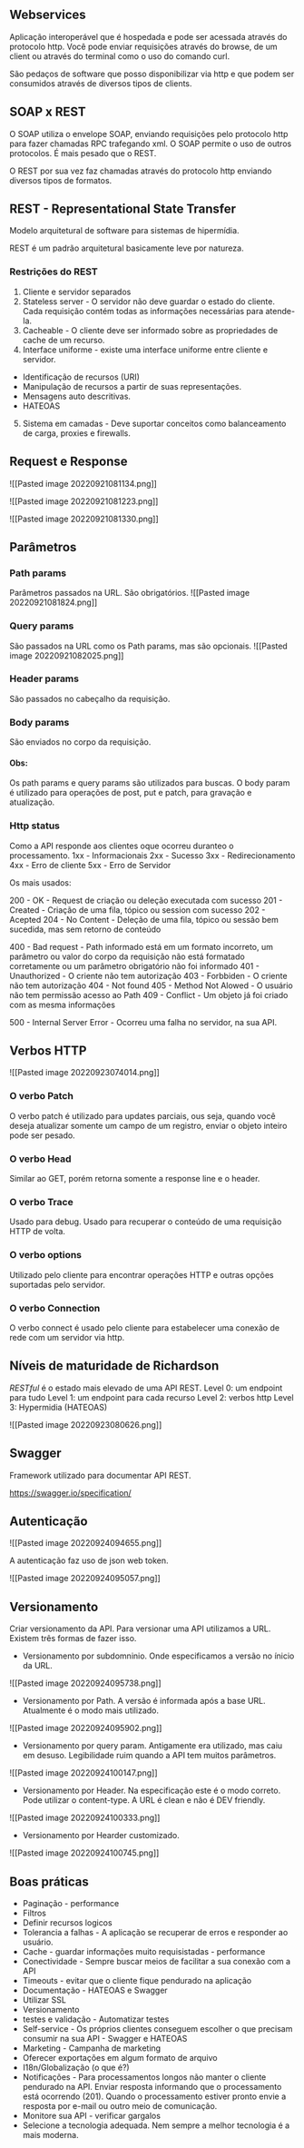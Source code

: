 ## Webservices
Aplicação interoperável que é hospedada e pode ser acessada através do protocolo http. Você pode enviar requisições através do browse, de um client ou através do terminal como o uso do comando curl.

São pedaços de software que posso disponibilizar via http e que podem ser consumidos através de diversos tipos de clients.

## SOAP x REST
O SOAP utiliza o envelope SOAP, enviando requisições pelo protocolo http para fazer chamadas RPC trafegando xml. O SOAP permite o uso de outros protocolos. É mais pesado que o REST.

O REST por sua vez faz chamadas através do protocolo http enviando diversos tipos de formatos.

## REST - Representational State Transfer
Modelo arquitetural de software para sistemas de hipermídia.

REST é um padrão arquitetural basicamente leve por natureza.

### Restrições do REST
1. Cliente e servidor separados
2. Stateless server - O servidor não deve guardar o estado do cliente. Cada requisição contém todas as informações necessárias para atende-la.
3. Cacheable - O cliente deve ser informado sobre as propriedades de cache de um recurso.
4. Interface uniforme - existe uma interface uniforme entre cliente e servidor.
 - Identificação de recursos (URI)
 - Manipulação de recursos a partir de suas representações.
 - Mensagens auto descritivas.
 - HATEOAS
 5. Sistema em camadas - Deve suportar conceitos como balanceamento de carga, proxies e firewalls.

## Request e Response

![[Pasted image 20220921081134.png]]

![[Pasted image 20220921081223.png]]

![[Pasted image 20220921081330.png]]

## Parâmetros

### Path params
Parâmetros passados na URL. São obrigatórios.
![[Pasted image 20220921081824.png]]

### Query params
São passados na URL como os Path params, mas são opcionais.
![[Pasted image 20220921082025.png]]

### Header params
São passados no cabeçalho da requisição.

### Body params
São enviados no corpo da requisição.


#### Obs:
Os path params e query params são utilizados para buscas. O body param é utilizado para operações de post, put e patch, para gravação e atualização.

### Http status
Como a API responde aos clientes oque ocorreu duranteo o processamento.
1xx - Informacionais
2xx - Sucesso
3xx - Redirecionamento
4xx - Erro de cliente
5xx - Erro de Servidor

Os mais usados:

200 - OK - Request de criação ou deleção executada com sucesso
201 - Created - Criação de uma fila, tópico ou session com sucesso
202 - Acepted
204 - No Content - Deleção de uma fila, tópico ou sessão bem sucedida, mas sem retorno de conteúdo

400 - Bad request - Path informado está em um formato incorreto, um parâmetro ou valor do corpo da requisição não está formatado corretamente ou um parâmetro obrigatório não foi informado
401 - Unauthorized - O criente não tem autorização
403 - Forbbiden - O criente não tem autorização
404 - Not found
405 - Method Not Alowed - O usuário não tem permissão acesso ao Path
409 - Conflict - Um objeto já foi criado com as mesma informações

500 - Internal Server Error - Ocorreu uma falha no servidor, na sua API.

## Verbos HTTP
![[Pasted image 20220923074014.png]]

### O verbo Patch
O verbo patch é utilizado para updates parciais, ous seja, quando você deseja atualizar somente um campo de um registro, enviar o objeto inteiro pode ser pesado.

### O verbo Head
Similar ao GET, porém retorna somente a response line e o header.

### O verbo Trace
Usado para debug. Usado para recuperar o conteúdo de uma requisição HTTP de volta.

### O verbo options
Utilizado pelo cliente para encontrar operações HTTP e outras opções suportadas pelo servidor.

### O verbo Connection
O verbo connect é usado pelo cliente para estabelecer uma conexão de rede com um servidor via http.

## Níveis de maturidade de Richardson
*RESTful* é o estado mais elevado de uma API REST.
Level 0: um endpoint para tudo
Level 1: um endpoint para cada recurso
Level 2: verbos http
Level 3: Hypermidia (HATEOAS)

![[Pasted image 20220923080626.png]]

## Swagger
Framework utilizado para documentar API REST.

https://swagger.io/specification/

## Autenticação

![[Pasted image 20220924094655.png]]

A autenticação faz uso de json web token.

![[Pasted image 20220924095057.png]]


## Versionamento
Criar versionamento da API. Para versionar uma API utilizamos a URL. Existem três formas de fazer isso.

- Versionamento por subdomninio. Onde especificamos a versão no ínicio da URL.

![[Pasted image 20220924095738.png]]

- Versionamento por Path. A versão é informada após a base URL. Atualmente é o modo mais utilizado.

![[Pasted image 20220924095902.png]]

- Versionamento por query param. Antigamente era utilizado, mas caiu em desuso. Legibilidade ruim quando a API tem muitos parâmetros.

![[Pasted image 20220924100147.png]]

- Versionamento por Header. Na especificação este é o modo correto. Pode utilizar o content-type. A URL é clean e não é DEV friendly.

![[Pasted image 20220924100333.png]]

- Versionamento por Hearder customizado.

![[Pasted image 20220924100745.png]]

## Boas práticas
- Paginação - performance
- Filtros
- Definir recursos logicos
- Tolerancia a falhas - A aplicação se recuperar de erros e responder ao usuário.
- Cache - guardar informações muito requisistadas - performance
- Conectividade - Sempre buscar meios de facilitar a sua conexão com a API
- Timeouts - evitar que o cliente fique pendurado na aplicação
- Documentação - HATEOAS e Swagger
- Utilizar SSL
- Versionamento
- testes e validação - Automatizar testes
- Self-service - Os próprios clientes conseguem escolher o que precisam consumir na sua API - Swagger e HATEOAS
- Marketing - Campanha de marketing
- Oferecer exportações em algum formato de arquivo
- I18n/Globalização (o que é?)
- Notificações - Para processamentos longos não manter o cliente pendurado na API. Enviar resposta informando que o processamento está ocorrendo (201). Quando o processamento estiver pronto envie a resposta por e-mail ou outro meio de comunicação.
- Monitore sua API - verificar gargalos
- Selecione a tecnologia adequada. Nem sempre a melhor tecnologia é a mais moderna.